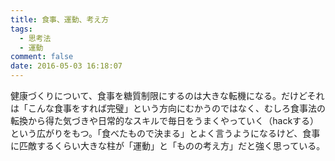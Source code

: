 ```yaml
---
title: 食事、運動、考え方
tags:
  - 思考法
  - 運動
comment: false
date: 2016-05-03 16:18:07
---
```


健康づくりについて、食事を糖質制限にするのは大きな転機になる。だけどそれは「こんな食事をすれば完璧」という方向にむかうのではなく、むしろ食事法の転換から得た気づきや日常的なスキルで毎日をうまくやっていく（hackする）という広がりをもつ。「食べたもので決まる」とよく言うようになるけど、食事に匹敵するくらい大きな柱が「運動」と「ものの考え方」だと強く思っている。